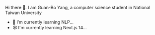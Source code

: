 Hi there 👋. I am Guan-Bo Yang, a computer science student in National Taiwan University

- 🔬 I’m currently learning NLP...
- 🕸️ I'm currently learning Next.js 14...

<!-- ### My Status -->

<!-- [![Anurag's GitHub stats](https://github-readme-stats.vercel.app/api?username=guanboo-yang&show_icons=true)](https://github.com/anuraghazra/github-readme-stats) -->

<!-- [![Top Langs](https://github-readme-stats.vercel.app/api/top-langs/?username=guanboo-yang&layout=compact&show_icons=true&langs_count=5&hide=html,css)](https://github.com/anuraghazra/github-readme-stats) -->
